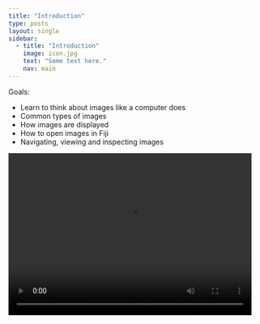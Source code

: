 ```yaml
---
title: "Introduction"
type: posts
layout: single
sidebar:
  - title: "Introduction"
    image: icon.jpg
    text: "Some text here."
    nav: main
---
```


Goals:

* Learn to think about images like a computer does
* Common types of images 
* How images are displayed
* How to open images in Fiji
* Navigating, viewing and inspecting images 

<video width="480" height="320" controls="controls">
  <source src="Intro.mp4" type="video/mp4">
</video>

